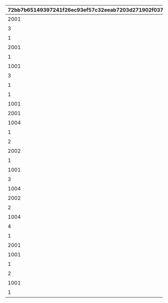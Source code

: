 |72bb7b65149397241f26ec93ef57c32eeab7203d271902f037239a2d030b8617|ec0ae83d94c30064ec983ae842fb1f00e88150f303e1f512036016c59a4a0bd8|e11fc75b489148762a9b05ee152e188eb78eccdbec7a6d55ce0a64bb5b0fe860|ec3280f31eb7c63deb1594b4a2bd721f20f926c5b0d89e16199f63b0f5e3258d|44883d45dbcf7b961144ee659d33e14dc94e9548276e091993566e4f295be0ed|78340a41ea56704ecfb1b9c439db2ae2b67af5995db216b6fdec4a13c97d54d7|fec5305fecc8c14aa5e75440eef06d640f92b5dac8845f0d869c174527afde19|4794d7fefcb4a88fb5337157920c6e3d53560c08034cf09f3d0949c8c31007b7|
| --- | --- | --- | --- | --- | --- | --- | --- |
|2001|0|0|短時間、障害物バリアを展開！|短時間、障害物バリアを展開する　（ＴＰ上昇率：大）|101|0|3|
|3|5|0|中時間、スピードとジャンプ小アップ！|中時間、スピードとジャンプを　　小アップ（ＴＰ上昇率：小）|102|5|5|
|1|0|0|短時間、スピード中アップ！|短時間、スピードを中アップ　　　（ＴＰ上昇率：中）|103|6|4|
|2001|0|0|中時間、障害物バリアを展開！|中時間、障害物バリアを展開する　（ＴＰ上昇率：小）|104|0|5|
|1|0|0|中時間、スピード小アップ！|中時間、スピードを小アップ　　　（ＴＰ上昇率：小）|105|3|6|
|1001|0|0|中時間、対戦相手のスピード小ダウン！|中時間、対戦相手のスピードを　　小ダウン（ＴＰ上昇率：大）|106|4|6|
|3|16|0|中時間、スピードとジャンプ特大アップ！|中時間、スピードとジャンプを　　特大アップ（ＴＰ上昇率：小）|107|17|5|
|1|0|0|ラウンド中、スピード中アップ！|ラウンド中、スピードを中アップ　（ＴＰ上昇率：小）|108|8|40|
|1|0|0|短時間、スピード特大アップ！|短時間、スピードを特大アップ　　（ＴＰ上昇率：特小）|109|30|4|
|1001|0|0|ラウンド中、対戦相手が大きく減速！|ラウンド中、対戦相手のスピードを中ダウン（ＴＰ上昇率：小）|110|10|40|
|2001|0|0|ごく短時間、障害物バリアを展開！|ごく短時間、障害物バリアを　　　展開する（ＴＰ上昇率：大）|111|0|1|
|1004|0|0|短時間、先頭の対戦相手が大きく減速！|短時間、先頭の対戦相手のスピードを大ダウン（ＴＰ上昇率：小）|112|15|4|
|1|0|0|中時間、スピード小アップ！|中時間、スピードを小アップ　　　（ＴＰ上昇率：大）|113|5|6|
|2|0|0|中時間、ジャンプ小アップ！|中時間、ジャンプを小アップ　　　（ＴＰ上昇率：大）|114|5|5|
|2002|0|0|長時間、バリアで能力ダウンを防ぐ！|長時間、能力ダウンを防ぐバリアを展開する（ＴＰ上昇率：特大）|115|0|7|
|1|0|0|累積で、スピード小アップ！|累積で、スピードを小アップ　　　（ＴＰ上昇率：特大）|116|3|25|
|1001|0|0|累積で、対戦相手が小さく減速！|累積で、対戦相手のスピードを　　小ダウン（ＴＰ上昇率：特大）|117|3|25|
|3|20|0|長時間、スピードとジャンプ特大アップ！|長時間、スピードとジャンプを　　特大アップ（ＴＰ上昇率：中）|118|30|7|
|1004|0|0|短時間、先頭の対戦相手が大きく減速！|短時間、先頭の対戦相手のスピードを大ダウン（ＴＰ上昇率：中）|119|15|4|
|2002|0|0|長時間、バリアで能力ダウンを防ぐ！|長時間、能力ダウンを防ぐバリアを展開する（ＴＰ上昇率：大）|120|0|7|
|2|0|0|長時間、ジャンプ特大アップ！|長時間、ジャンプを特大アップ　　（ＴＰ上昇率：中）|121|30|12|
|1004|0|0|累積で、先頭の対戦相手が大きく減速！|累積で、先頭の対戦相手のスピードを大ダウン（ＴＰ上昇率：中）|122|15|30|
|4|2|8|短時間大きく加速した後、ごく短時間減速！|短時間スピード大アップ後、　　　スピードダウン（ＴＰ上昇率：大）|123|11|4|
|1|0|0|長時間、スピード中アップ！|長時間、スピードを中アップ　　　（ＴＰ上昇率：大）|124|9|8|
|2001|0|0|短時間、障害物バリアを展開！|短時間、障害物バリアを展開する　（ＴＰ上昇率：中）|125|0|4|
|1001|0|0|累積で、対戦相手が小さく減速！|累積で、対戦相手のスピードを　　小ダウン（ＴＰ上昇率：特大）|126|3|30|
|1|0|0|長時間、スピード特大アップ！|長時間、スピードを特大アップ　　（ＴＰ上昇率：特小）|127|22|10|
|2|0|0|短時間、ジャンプ特大アップ！|短時間、ジャンプを特大アップ　　（ＴＰ上昇率：大）|128|30|4|
|1001|0|0|短時間、対戦相手のスピード特大ダウン！|短時間、対戦相手のスピードを　　特大ダウン（ＴＰ上昇率：大）|129|20|3|
|1|0|0|短時間、スピード特大アップ！|短時間、スピードを特大アップ　　（ＴＰ上昇率：大）|130|30|4|